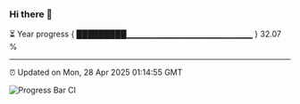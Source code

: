 ### Hi there 👋

⏳ Year progress { █████████▁▁▁▁▁▁▁▁▁▁▁▁▁▁▁▁▁▁▁▁▁ } 32.07 %

---

⏰ Updated on Mon, 28 Apr 2025 01:14:55 GMT

![Progress Bar CI](https://github.com/liununu/liununu/workflows/Progress%20Bar%20CI/badge.svg)
